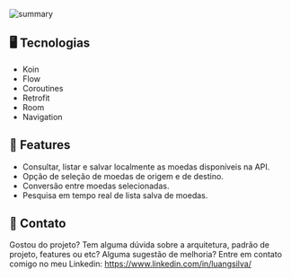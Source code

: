 
![summary](https://user-images.githubusercontent.com/16122202/105622565-43bea080-5df1-11eb-9bf0-870f4e149d08.png)

## :desktop_computer: Tecnologias

 - Koin
 - Flow
 - Coroutines
 - Retrofit
 - Room
 - Navigation

## :open_book: Features 

 - Consultar, listar e salvar localmente as moedas disponíveis na API. 
 - Opção de seleção de moedas de origem e de destino.
 - Conversão entre moedas selecionadas.
 - Pesquisa em tempo real de lista salva de moedas.
 
 
 ## :email: Contato
 
 Gostou do projeto? Tem alguma dúvida sobre a arquitetura, padrão de projeto, features ou etc?
 Alguma sugestão de melhoria?
 Entre em contato comigo no meu Linkedin: https://www.linkedin.com/in/luangsilva/
